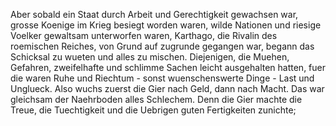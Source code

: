 Aber sobald ein Staat durch Arbeit und Gerechtigkeit gewachsen war, grosse Koenige im Krieg besiegt worden waren, wilde Nationen und riesige Voelker gewaltsam unterworfen waren,
Karthago, die Rivalin des roemischen Reiches, von Grund auf zugrunde gegangen war, begann das Schicksal zu wueten und alles zu mischen.
Diejenigen, die Muehen, Gefahren, zweifelhafte und schlimme Sachen leicht ausgehalten hatten, fuer die waren Ruhe und Riechtum - sonst wuenschenswerte Dinge - Last und Unglueck.
Also wuchs zuerst die Gier nach Geld, dann nach Macht.
Das war gleichsam der Naehrboden alles Schlechem.
Denn die Gier machte die Treue, die Tuechtigkeit und die Uebrigen guten Fertigkeiten zunichte;